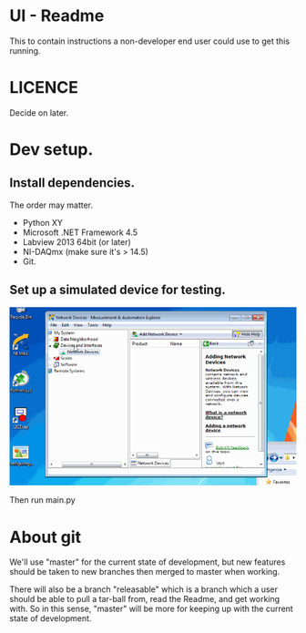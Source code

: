 # UI - Readme

This to contain instructions a non-developer end user could use to get this running. 

# LICENCE

Decide on later. 

# Dev setup.

## Install dependencies.
The order may matter.
* Python XY
* Microsoft .NET Framework 4.5
* Labview 2013 64bit (or later)
* NI-DAQmx (make sure it's > 14.5)
* Git.

## Set up a simulated device for testing.
![How to setup a simulated device](/doc/configuring_test_device.gif)

Then run main.py

# About git 

We'll use "master" for the current state of development, but new features should be taken to new branches then merged to master when working.

There will also be a branch "releasable" which is a branch which a user should be able to pull a tar-ball from, read the Readme, and get working with. So in this sense, "master" will be more for keeping up with the current state of development. 

